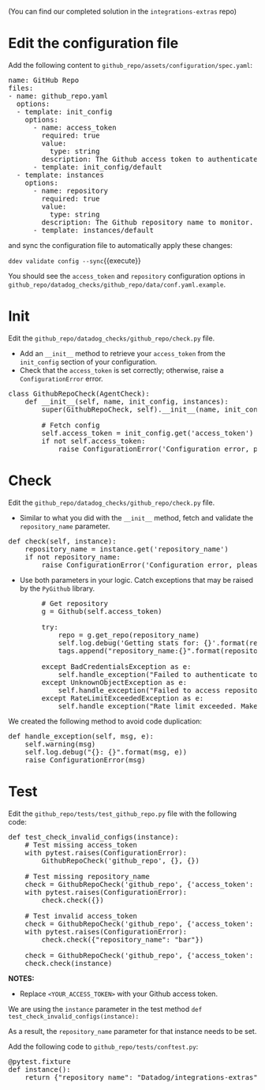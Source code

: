(You can find our completed solution in the `integrations-extras` repo)

# Edit the configuration file

Add the following content to `github_repo/assets/configuration/spec.yaml`:

<pre class="file" data-target="clipboard">
name: GitHub Repo
files:
- name: github_repo.yaml
  options:  
  - template: init_config
    options:
      - name: access_token
        required: true
        value:
          type: string
        description: The Github access token to authenticate the Github API.
      - template: init_config/default
  - template: instances
    options:
      - name: repository
        required: true
        value:
          type: string
        description: The Github repository name to monitor.
      - template: instances/default
</pre>

and sync the configuration file to automatically apply these changes:

`ddev validate config --sync`{{execute}}

You should see the `access_token` and `repository` configuration options in `github_repo/datadog_checks/github_repo/data/conf.yaml.example`.

# Init

Edit the `github_repo/datadog_checks/github_repo/check.py` file.  
- Add an `__init__` method to retrieve your `access_token` from the `init_config` section of your configuration.
- Check that the `access_token` is set correctly; otherwise, raise a `ConfigurationError` error.

<pre class="file" data-target="clipboard">
class GithubRepoCheck(AgentCheck):
    def __init__(self, name, init_config, instances):
        super(GithubRepoCheck, self).__init__(name, init_config, instances)
        
        # Fetch config
        self.access_token = init_config.get('access_token')
        if not self.access_token:
            raise ConfigurationError('Configuration error, please set an access_token.')
</pre>

# Check

Edit the `github_repo/datadog_checks/github_repo/check.py` file. 
- Similar to what you did with the `__init__` method, fetch and validate the `repository_name` parameter.

<pre class="file" data-target="clipboard">
def check(self, instance):
    repository_name = instance.get('repository_name')
    if not repository_name:
        raise ConfigurationError('Configuration error, please set a repository name.')
</pre>

- Use both parameters in your logic. Catch exceptions that may be raised by the `PyGithub` library.

<pre class="file" data-target="clipboard">
        # Get repository
        g = Github(self.access_token)

        try:
            repo = g.get_repo(repository_name)
            self.log.debug('Getting stats for: {}'.format(repo.name))
            tags.append("repository_name:{}".format(repository_name))

        except BadCredentialsException as e:
            self.handle_exception("Failed to authenticate to Github with given access_token", e)
        except UnknownObjectException as e:
            self.handle_exception("Failed to access repository. Check your repository_name config", e)
        except RateLimitExceededException as e:
            self.handle_exception("Rate limit exceeded. Make sure you provided an access_token", e)
</pre>

We created the following method to avoid code duplication:

<pre class="file" data-target="clipboard">
def handle_exception(self, msg, e):
    self.warning(msg)
    self.log.debug("{}: {}".format(msg, e))
    raise ConfigurationError(msg)
</pre>

# Test

Edit the `github_repo/tests/test_github_repo.py` file with the following code:

<pre class="file" data-target="clipboard">
def test_check_invalid_configs(instance):
    # Test missing access_token
    with pytest.raises(ConfigurationError):
        GithubRepoCheck('github_repo', {}, {})

    # Test missing repository_name
    check = GithubRepoCheck('github_repo', {'access_token': "foo"}, {})
    with pytest.raises(ConfigurationError):
        check.check({})

    # Test invalid access_token
    check = GithubRepoCheck('github_repo', {'access_token': "invalid"}, {})
    with pytest.raises(ConfigurationError):
        check.check({"repository_name": "bar"})

    check = GithubRepoCheck('github_repo', {'access_token': "<YOUR_ACCESS_TOKEN>"}, {})
    check.check(instance)
</pre>

__NOTES:__ 

- Replace `<YOUR_ACCESS_TOKEN>` with your Github access token.

We are using the `instance` parameter in the test method `def test_check_invalid_configs(instance):`

As a result, the `repository_name` parameter for that instance needs to be set.

Add the following code to `github_repo/tests/conftest.py`:

<pre class="file" data-target="clipboard">
@pytest.fixture
def instance():
    return {"repository_name": "Datadog/integrations-extras"}
</pre>